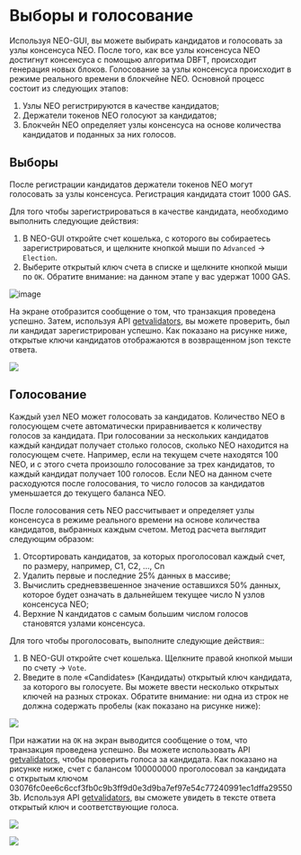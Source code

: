 # Выборы и голосование 

Используя NEO-GUI, вы можете выбирать кандидатов и голосовать за узлы консенсуса NEO. После того, как все узлы консенсуса NEO достигнут консенсуса с  помощью алгоритма DBFT, происходит генерация новых блоков. Голосование за узлы консенсуса происходит в режиме реального времени в блокчейне NEO. Основной процесс состоит из следующих этапов:

1. Узлы NEO регистрируются в качестве кандидатов;
2. Держатели токенов NEO голосуют за кандидатов;
3. Блокчейн NEO определяет узлы консенсуса на основе количества кандидатов и поданных за них голосов. 

## Выборы

После регистрации кандидатов держатели токенов NEO могут голосовать за узлы консенсуса. Регистрация кандидата стоит 1000 GAS. 

Для того чтобы зарегистрироваться в качестве кандидата, необходимо выполнить следующие действия:

1. В NEO-GUI откройте счет кошелька, с которого вы собираетесь зарегистрироваться, и щелкните кнопкой мыши по `Advanced` -> `Election`.
2. Выберите открытый ключ счета в списке и щелкните кнопкой мыши по `OK`. Обратите внимание: на данном этапе у вас удержат 1000 GAS.

![image](../../../assets/candidate.png)

На экране отобразится сообщение о том, что транзакция проведена успешно. Затем, используя API [getvalidators](../cli/2.7.6/api/getvalidators.md), вы можете проверить, был ли кандидат зарегистрирован успешно. Как показано на рисунке ниже, открытые ключи кандидатов отображаются в возвращенном json тексте ответа.

![](../../../assets/getvalidator1.png)

## Голосование

Каждый узел NEO может голосовать за кандидатов. Количество NEO в голосующем счете автоматически приравнивается к количеству голосов за кандидата. При голосовании за нескольких кандидатов каждый кандидат получает столько голосов, сколько NEO находится на голосующем счете. Например, если на текущем счете находятся 100 NEO, и с этого счета произошло голосование за трех кандидатов, то каждый кандидат получает 100 голосов. Если NEO на данном счете расходуются после голосования, то число голосов за кандидатов уменьшается до текущего баланса NEO.

После голосования сеть NEO рассчитывает и определяет узлы консенсуса в режиме реального времени на основе количества кандидатов, выбранных каждым счетом. Метод расчета выглядит следующим образом:

1. Отсортировать кандидатов, за которых проголосовал каждый счет, по размеру, например, C1, C2, ..., Cn 
2. Удалить первые и последние 25% данных в массиве;
3. Вычислить средневзвешенное значение оставшихся 50% данных, которое будет означать в дальнейшем текущее число N узлов консенсуса NEO;
4. Верхние N кандидатов с самым большим числом голосов становятся узлами консенсуса.  

Для того чтобы проголосовать, выполните следующие действия::  

1. В NEO-GUI откройте счет кошелька. Щелкните правой кнопкой мыши по счету -> `Vote`. 
2. Введите в поле «Candidates» (Кандидаты) открытый ключ кандидата, за которого вы голосуете. Вы можете ввести несколько открытых ключей на разных строках. Обратите внимание: ни одна из строк не должна содержать пробелы (как показано на рисунке ниже):

![](../../../assets/votemulti.png)

При нажатии на `OK` на экран выводится сообщение о том, что транзакция проведена успешно. Вы можете использовать API [getvalidators](../cli/2.7.6/api/getvalidators.md), чтобы проверить голоса за кандидата. Как показано на рисунке ниже, счет с балансом 100000000 проголосовал за кандидата с открытым ключом 03076fc0ee6c6ccf3fb0c9b3ff9d0e3d9ba7ef97e54c77240991ec1dffa295503b. Используя API [getvalidators](../cli/2.7.6/api/getvalidators.md), вы сможете увидеть в тексте ответа открытый ключ и соответствующие голоса.

![](../../../assets/vote.png)

![](../../../assets/getvalidator2.png)